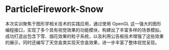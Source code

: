 # ParticleFirework-Snow
本次实训聚焦于图形学相关技术的实践应用，通过使用 OpenGL 这一强大的图形编程接口，实现了多个具有视觉效果的功能模块，构建出了丰富多样的场景模拟。成功打造出包含下雪、烟花效果的粒子系统，以及利用公告板技术增强了这些效果的展示，同时还编写了天空盒类实现天空盒效果，进一步丰富了整体视觉呈现。
